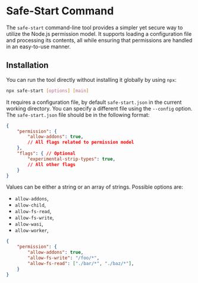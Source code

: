 # Safe-Start Command

The `safe-start` command-line tool provides a simpler yet secure way to utilize the Node.js permission model.
It supports loading a configuration file and processing its contents, all while ensuring that permissions are handled in an easy-to-use manner.

## Installation

You can run the tool directly without installing it globally by using `npx`:

```sh
npx safe-start [options] [main]
```

It requires a configuration file, by default `safe-start.json` in the current working directory.
You can specify a different file using the `--config` option.
The `safe-start.json` file should be in the following format:

```json
{
    "permission": {
        "allow-addons": true,
        // All flags related to permission model
    },
    "flags": { // Optional
        "experimental-strip-types": true,
        // All other flags
    }
}
```

Values can be either a string or an array of strings.
Possible options are:

- `allow-addons`,
- `allow-child`,
- `allow-fs-read`,
- `allow-fs-write`,
- `allow-wasi`,
- `allow-worker`,

```json
{
    "permission": {
        "allow-addons": true,
        "allow-fs-write": "/foo/*",
        "allow-fs-read": ["./bar/*", "./baz/*"],
    }
}
```
